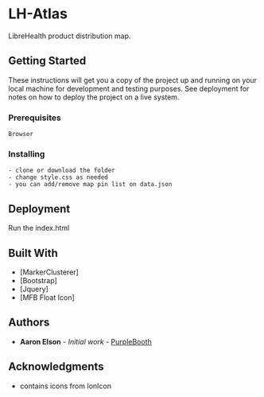 # LH-Atlas

LibreHealth product distribution map.

## Getting Started

These instructions will get you a copy of the project up and running on your local machine for development and testing purposes. See deployment for notes on how to deploy the project on a live system.

### Prerequisites

```
Browser
```

### Installing

```
- clone or download the folder
- change style.css as needed
- you can add/remove map pin list on data.json
```

## Deployment

Run the index.html

## Built With

* [MarkerClusterer]
* [Bootstrap]
* [Jquery]
* [MFB Float Icon]


## Authors

* **Aaron Elson** - *Initial work* - [PurpleBooth](https://github.com/aaronelsonp)



## Acknowledgments

* contains icons from IonIcon
